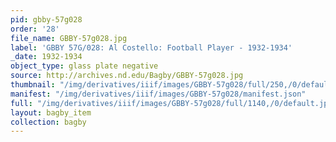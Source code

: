 ```yaml
---
pid: gbby-57g028
order: '28'
file_name: GBBY-57g028.jpg
label: 'GBBY 57G/028: Al Costello: Football Player - 1932-1934'
_date: 1932-1934
object_type: glass plate negative
source: http://archives.nd.edu/Bagby/GBBY-57g028.jpg
thumbnail: "/img/derivatives/iiif/images/GBBY-57g028/full/250,/0/default.jpg"
manifest: "/img/derivatives/iiif/images/GBBY-57g028/manifest.json"
full: "/img/derivatives/iiif/images/GBBY-57g028/full/1140,/0/default.jpg"
layout: bagby_item
collection: bagby
---
```


